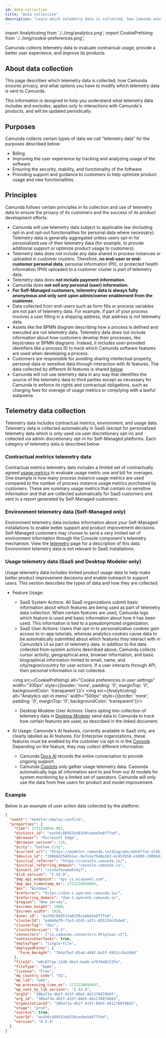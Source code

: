 ```yaml
---
id: data-collection
title: "Data collection"
description: "Learn which telemetry data is collected, how Camunda ensures privacy, and what options you have to modify which telemetry data is sent to Camunda."
---
```


import AnalyticsImg from './../img/analytics.png';
import CookiePrefsImg from './../img/cookie-preferences.png';

Camunda collects telemetry data to evaluate contractual usage, provide a better user experience, and improve its products.

## About data collection

This page describes which telemetry data is collected, how Camunda ensures privacy, and what options you have to modify which telemetry data is sent to Camunda.

This information is designed to help you understand what telemetry data includes and excludes, applies only to interactions with Camunda's products, and will be updated periodically.

## Purposes

Camunda collects certain types of data we call “telemetry data” for the purposes described below:

- Billing
- Improving the user experience by tracking and analyzing usage of the software
- Ensuring the security, stability, and functionality of the foftware
- Providing support and guidance to customers to help optimize product usage and new functionalities.

## Principles

Camunda follows certain principles in its collection and use of telemetry data to ensure the privacy of its customers and the success of its product development efforts:

- Camunda will use telemetry data subject to applicable law (including opt-in and opt-out functionalities for personal data where necessary).
  Telemetry data is generally aggregated unless users opt-in for personalized use of their telemetry data (for example, to provide additional support or optimize product usage to customers).
- Telemetry data does not include any data shared in process instances or uploaded in customer clusters. Therefore, **no end-user or end-customer personal data**, personal information (PII), or protected health information (PHI) uploaded to a customer cluster is part of telemetry data.
- Telemetry data does **not include payment information**.
- Camunda does **not sell any personal (user) information.**
- **For Self-Managed customers, telemetry data is always fully anonymous and only sent upon admin/owner enablement from the customer.**
- Data collected from end-users such as form fills or process variables are not part of telemetry data. For example, if part of your process involves a user filling in a shipping address, that address is not telemetry data.
- Assets like the BPMN diagram describing how a process is defined and executed are not telemetry data. Telemetry data does not include information about how customers develop their processes, like keystrokes or BPMN diagrams. Instead, it includes user-provided identifiers like a process ID to track which Camunda software features are used when developing a process.
- Customers are responsible for avoiding sharing intellectual property, personal data or sensitive data through interaction with AI features. The data collected by different AI features is shared [below](#usage-telemetry-data-saas-and-desktop-modeler-only).
- Camunda will not use telemetry data in any way that identifies the source of the telemetry data to third parties except as necessary for Camunda to enforce its rights and contractual obligations, such as charging fees for overage of usage metrics or complying with a lawful subpoena.

## Telemetry data collection

Telemetry data includes contractual metrics, environment, and usage data. Telemetry data is collected automatically in SaaS (except for personalized telemetry data which is only used via user discretionary opt-in) and collected via admin discretionary opt-in for Self-Managed platforms. Each category of telemetry data is described below.

### Contractual metrics telemetry data

Contractual metrics telemetry data includes a limited set of contractually agreed [usage metrics](/reference/data-collection/usage-metrics.md) to evaluate usage metric use and bill for overages. One example is how many process instance usage metrics are used compared to the number of process instance usage metrics purchased by customers. These are summary usage metrics that contain no sensitive information and that are collected automatically for SaaS customers and sent in a report generated by Self-Managed customers.

### Environment telemetry data (Self-Managed only)

Environment telemetry data includes information about your Self-Managed installations to enable better support and product improvement decisions. Self-Managed customers may choose to send a very limited set of environment information through the Console component's telemetry mechanism. View the [telemetry](/self-managed/components/console/telemetry.md) page for a description of this data. Environment telemetry data is not relevant to SaaS installations.

### Usage telemetry data (SaaS and Desktop Modeler only)

Usage telemetry data includes limited product usage data to help make better product improvement decisions and enable outreach to support users. This section describes the types of data and how they are collected.

- Feature Usage:
  - SaaS System Actions: All SaaS organizations submit basic information about which features are being used as part of telemetry data collection. When certain features are used, Camunda logs which feature is used and basic information about how it has been used. This information is tied to a pseudonymized organization.
  - SaaS User Actions: Users that opt-in to personalization cookies gain access to in-app tutorials, whereas analytics cookies cause data to be automatically submitted about which features they interact with in Camunda’s UI as part of telemetry data. In addition to the data collected from system actions described above, Camunda collects cursor activity, geographical area, browser information, and basic biographical information limited to email, name, and city/region/country for user actions. If a user interacts through API, then personal information is not collected.

  <img src={CookiePrefsImg} alt="Cookie preferences in user settings" width="300px" style={{border: 'none', padding: '0', marginTop: '0', backgroundColor: 'transparent'}}/>
  <img src={AnalyticsImg} alt="Analytics opt-in menu" width="500px" style={{border: 'none', padding: '0', marginTop: '0', backgroundColor: 'transparent'}}/>
  - Desktop Modeler User Actions: Users opting into collection of telemetry data in [Desktop Modeler](/components/modeler/desktop-modeler/telemetry/telemetry.md) send data to Camunda to track how certain features are used, as described in the linked document.

- AI Usage: Camunda's AI features, currently available in SaaS only, are clearly labeled as AI features. For Enterprise organizations, these features must be enabled by the customer via opt-in in the [Console](/components/console/manage-organization/enable-alpha-features.md#enable-ai-powered-features). Depending on the feature, they may collect different information.
  - Camunda [Docs AI](/components/modeler/web-modeler/advanced-modeling/camunda-docs-ai.md) records the entire conversation to provide ongoing support.
  - Camunda [Copilots](/components/early-access/alpha/bpmn-copilot/bpmn-copilot.md) only gather usage telemetry data. Camunda automatically logs all information sent to and from our AI models for system monitoring by a limited set of operators. Camunda will only use the data from free users for product and model improvement.

### Example

Below is an example of user action data collected by the platform:

```json
{
  "event": "modeler:deploy:confirm",
  "properties": {
    "time": 1721228056.002,
    "distinct_id": "auth0|669533a8339ceebe5e8f7fed",
    "$browser": "Microsoft Edge",
    "$browser_version": 126,
    "$city": "Gotham City",
    "$current_url": "https://modeler.camunda.io/diagrams/a8c077ae-22d6-4be3-bebb-a847f40376fe--batsymbol-activate?v=736,217,1",
    "$device_id": "190b6d254651ec-0a7e1ef548a163-4c657b58-e1000-190b6d2518f1ec",
    "$initial_referrer": "https://console.camunda.io/",
    "$initial_referring_domain": "console.camunda.io",
    "$insert_id": "xjsmufevamu6v5y7",
    "$lib_version": "2.53.0",
    "$mp_api_endpoint": "api-js.mixpanel.com",
    "$mp_api_timestamp_ms": 1721228056805,
    "$os": "Windows",
    "$referrer": "https://dsm-1.operate.camunda.io/",
    "$referring_domain": "dsm-1.operate.camunda.io",
    "$region": "New Jersey",
    "$screen_height": 1080,
    "$screen_width": 1920,
    "$user_id": "auth0|669533a8339ceebe5e8f7fed",
    "clusterId": "ea9ddef9-f1e3-4241-a37c-655334c45de8",
    "clusterTag": "dev",
    "clusterVersion": "8.5",
    "connectors": ["io.camunda.connectors.HttpJson.v2"],
    "containsUserTasks": true,
    "deployType": "single-file",
    "deployedForms": {
      "Form_0ec4ghh": "764a75e7-85a8-448f-8a1f-4952cc8a189d"
    },
    "fileId": "a8c077ae-22d6-4be3-bebb-af97040123fe",
    "fileType": "bpmn",
    "license": "Free",
    "mp_country_code": "US",
    "mp_lib": "web",
    "mp_processing_time_ms": 1721228056937,
    "mp_sent_by_lib_version": "2.53.0",
    "orgId": "30ba73a-4b2f-433f-80e5-d41176874bb5",
    "org_id": "30ba73a-4b2f-433f-80e5-d41176874bb5",
    "organizationId": "30ba73a-4b2f-433f-80e5-d41176874bb5",
    "stage": "prod",
    "success": true,
    "userId": "auth0|669533a8339ceebe5e8f7fed",
    "version": "8.5.4"
  }
}
```
